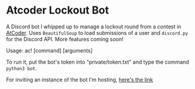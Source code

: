 # Atcoder Lockout Bot

A Discord bot I whipped up to manage a lockout round from a contest in [AtCoder](atcoder.jp). Uses `BeautifulSoup` to load submissions of a user and `discord.py` for the Discord API. More features coming soon!

Usage: ac! \[command\] \[arguments\]

To run it, put the bot's token into "private/token.txt" and type the command `python3 bot`.

For inviting an instance of the bot I'm hosting, [here's the link](https://discord.com/api/oauth2/authorize?client_id=838755862251962369&permissions=68608&scope=bot)
